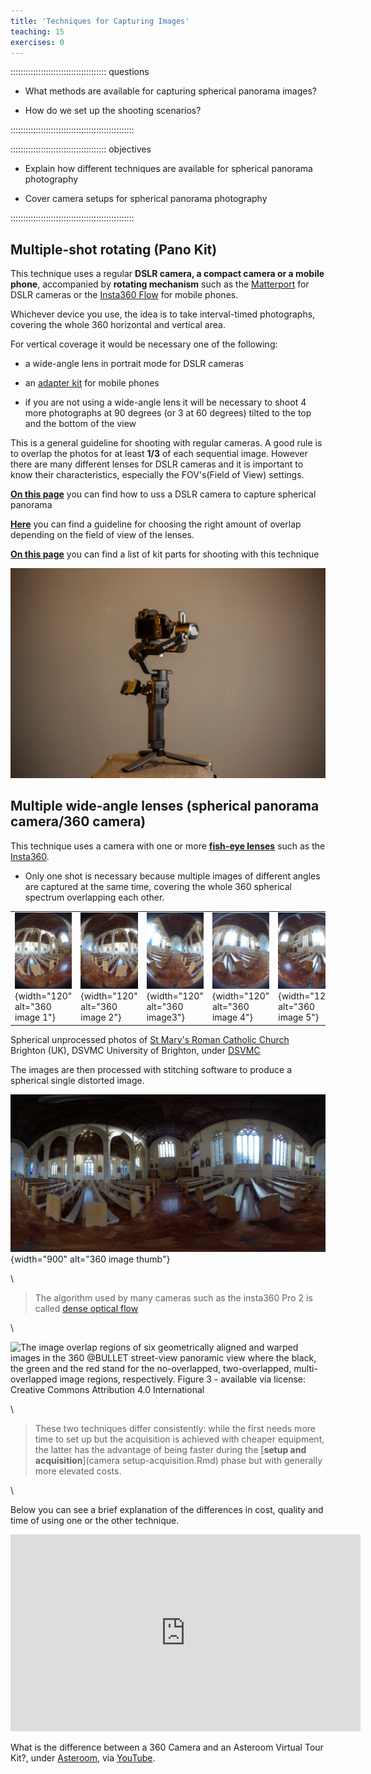 ```yaml
---
title: 'Techniques for Capturing Images'
teaching: 15
exercises: 0
---
```


:::::::::::::::::::::::::::::::::::::: questions 


- What methods are available for capturing spherical panorama images?

- How do we set up the shooting scenarios?

:::::::::::::::::::::::::::::::::::::::::::::::::



:::::::::::::::::::::::::::::::::::::: objectives 


- Explain how different techniques are available for spherical panorama photography

- Cover camera setups for spherical panorama photography


:::::::::::::::::::::::::::::::::::::::::::::::::





<!--
<span style="color:red">
NICOLA PLEASE: add more analytical and comprehensive text on how each technique works and how to capture images with it. 
</span>
 -->

## Multiple-shot rotating (Pano Kit)

This technique uses a regular **DSLR camera, a compact camera or a mobile phone**, accompanied by **rotating mechanism** such as the [Matterport](https://matterport.com/axis) for DSLR cameras or the [Insta360 Flow](https://www.insta360.com/product/insta360-flow) for mobile phones.
 
Whichever device you use, the idea is to take interval-timed photographs, covering the whole 360 horizontal and vertical area. 

For vertical coverage it would be necessary one of the following:

- a wide-angle lens in portrait mode for DSLR cameras

- an [adapter kit](https://www.asteroom.com/en/hardware) for mobile phones

- if you are not using a wide-angle lens it will be necessary to shoot 4 more photographs at 90 degrees (or 3 at 60 degrees) tilted to the top and the bottom of the view

This is a general guideline for shooting with regular cameras. A good rule is to overlap the photos for at least **1/3** of each sequential image. However there are many different lenses for DSLR cameras and it is important to know their characteristics, especially the FOV's(Field of View) settings. 


[**On this page**](https://www.digitaltrends.com/photography/photography-101-how-to-shoot-360-degree-panoramas/) you can find how to uss a DSLR  camera to capture spherical panorama

[**Here**](https://www.vrphotography.com/data/pages/techtutorials/technotes/panincrements.html) you can find a guideline for choosing the right amount of overlap depending on the field of view of the lenses.

[**On this page**](http://learn360photography.com/) you can find a list of kit parts for shooting with this technique



![A Camera attached to a Gimbal, Public domain, under [Pexel](https://www.pexels.com/photo/a-camera-attached-to-a-gimbal-10300318/) ](fig/pexels-amar-preciado-10300318.jpg)






## Multiple wide-angle lenses (spherical panorama camera/360 camera)

This technique uses a camera with one or more [**fish-eye lenses**](https://en.wikipedia.org/wiki/Fisheye_lens) such as the [Insta360](https://www.insta360.com/product/insta360-pro/).

- Only one shot is necessary because multiple images of different angles are captured at the same time, covering the whole 360 spherical spectrum overlapping each other. 


|   |   |   |   |   |   |
|---|---|---|---|---|---|
|![St Mary's Roman Catholic Church Photo 1](fig/origin_3_1.jpg){width="120"  alt="360 image 1"} | ![St Mary's Roman Catholic Church Photo 2](fig/origin_3_2.jpg){width="120"  alt="360 image 2"} | ![St Mary's Roman Catholic Church Photo 3](fig/origin_3_3.jpg){width="120"  alt="360 image3"} | ![St Mary's Roman Catholic Church Photo 4](fig/origin_3_4.jpg){width="120"  alt="360 image 4"} | ![St Mary's Roman Catholic Church Photo 5](fig/origin_3_5.jpg){width="120"  alt="360 image 5"} | ![St Mary's Roman Catholic Church Photo 6](fig/origin_3_6.jpg){width="120"  alt="360 image 6"} |
Spherical unprocessed photos of [St Mary's Roman Catholic Church](https://maps.app.goo.gl/giyXNK7kP4z5ohUK8) Brighton (UK), DSVMC University of Brighton, under [DSVMC](https://culturedigitalskills.org/)


The images are then processed with stitching software to produce a spherical single distorted image. 

![Spherical distorted processed photo of [St Mary's Roman Catholic Church](https://maps.app.goo.gl/giyXNK7kP4z5ohUK8) Brighton (UK), DSVMC University of Brighton, under [DSVMC](https://culturedigitalskills.org/)](fig/thumbnail.jpg){width="900"  alt="360 image thumb"}

\

> The algorithm used by many cameras such as the insta360 Pro 2 is called [dense optical flow](https://www.researchgate.net/publication/311851755_A_Unified_Framework_for_Street-View_Panorama_Stitching)

\

![The image overlap regions of six geometrically aligned and warped images in the 360 @BULLET street-view panoramic view where the black, the green and the red stand for the no-overlapped, two-overlapped, multi-overlapped image regions, respectively. Figure 3 - available via license: [Creative Commons Attribution 4.0 International](https://creativecommons.org/licenses/by/4.0/deed.en)](https://www.researchgate.net/publication/311851755/figure/fig1/AS:442520124563456@1482516427768/The-image-overlap-regions-of-six-geometrically-aligned-and-warped-images-in-the-360.png)


\

<!--- This image is under copyright - USE ANOTHER ONE
![Disposition of two Kodak SP360 video cameras. Each camera has a 360° (N-S-E-W) plus 214° angle of view. As both cameras are placed opposite to each other, there is a 34° overlap in the images and a ≈ 50-cm blind spot between the cameras., Juliana López Marulanda, under [ CC BY-SA 3.0](https://creativecommons.org/licenses/by-sa/3.0), via [Researchgate Commons](https://www.researchgate.net/figure/Disposition-of-two-Kodak-SP360-video-cameras-Each-camera-has-a-360-N-S-E-W-plus-214_fig2_314880330)](https://www.researchgate.net/profile/Juliana-Lopez-Marulanda/publication/314880330/figure/fig2/AS:471538920103938@1489435047234/Disposition-of-two-Kodak-SP360-video-cameras-Each-camera-has-a-360-N-S-E-W-plus-214.png) 
 


<span style="color:red">
NICOLA PLEASE add textual information on this to explain to people why and how these techniques are different and then add the video as well to find out further information. The video is not enough and we have to have this explicitly written as well. 
</span>
-->

> These two techniques differ consistently: while the first needs more time to set up but the acquisition is achieved with cheaper equipment, the latter has the advantage of being faster during the [**setup and acquisition**](camera setup-acquisition.Rmd) phase but with generally more elevated costs.

\


Below you can see a brief explanation of the differences in cost, quality and time of using one or the other technique.


<iframe width="560" height="315" src="https://www.youtube.com/embed/EeXVBV4Tfc0?si=OBRxPKi6cYqgxpdX" title="YouTube video player" frameborder="0" allow="accelerometer; autoplay; clipboard-write; encrypted-media; gyroscope; picture-in-picture; web-share" allowfullscreen></iframe> 



What is the difference between a 360 Camera and an Asteroom Virtual Tour Kit?, under [Asteroom](https://www.asteroom.com/), via [YouTube](https://www.youtube.com/watch?v=EeXVBV4Tfc0).

